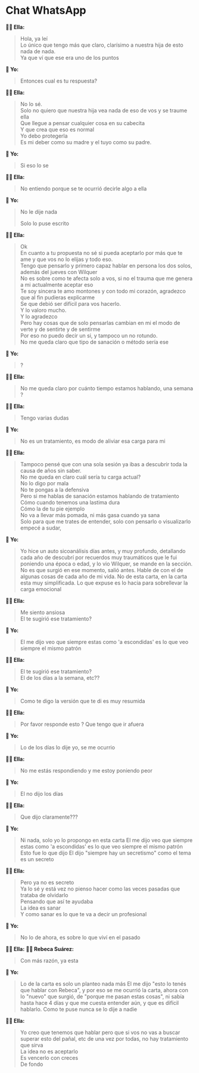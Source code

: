 # Chat WhatsApp
**👩‍🦰 Ella:**
> Hola, ya leí\
> Lo único que tengo más que claro, clarísimo a nuestra hija de esto nada de nada.\
> Ya que ví que ese era uno de los puntos

**🧑‍ Yo:**
> Entonces cual es tu respuesta?</p>

**👩‍🦰 Ella:**
> No lo sé.\
> Solo no quiero que nuestra hija vea nada de eso de vos y se traume ella\
> Que llegue a pensar cualquier cosa en su cabecita\
> Y que crea que eso es normal\
> Yo debo protegerla\
> Es mi deber como su madre y el tuyo como su padre.

**🧑‍ Yo:**
> Si eso lo se</p>

**👩‍🦰 Ella:**
> No entiendo porque se te ocurrió decirle algo a ella

**🧑‍ Yo:**
> No le dije nada</p>
> Solo lo puse escrito</p>

**👩‍🦰 Ella:**
> Ok\
> En cuanto a tu propuesta no sé si pueda aceptarlo por más que te ame y que vos no lo elijas y todo eso.\
> Tengo que pensarlo y primero capaz hablar en persona los dos solos, además del jueves con Wilquer\
> No es sobre como te afecta solo a vos, si no el trauma que me genera a mi actualmente aceptar eso\
> Te soy sincera te amo montones y con todo mi corazón, agradezco que al fin pudieras explicarme\
> Se que debió ser difícil para vos hacerlo.\
> Y lo valoro mucho.\
> Y lo agradezco\
> Pero hay cosas que de solo pensarlas cambian en mi el modo de verte y de sentirte y de sentirme\
> Por eso no puedo decir un si, y tampoco un no rotundo.\
> No me queda claro que tipo de sanación o método sería ese

**🧑‍ Yo:**
> ?

**👩‍🦰 Ella:**
> No me queda claro por cuánto tiempo estamos hablando, una semana ?

**👩‍🦰 Ella:**
> Tengo varias dudas

**🧑‍ Yo:**
> No es un tratamiento, es modo de aliviar esa carga para mi</p>

**👩‍🦰 Ella:**
> Tampoco pensé que con una sola sesión ya ibas a descubrir toda la causa de años sin saber.\
> No me queda en claro cuál sería tu carga actual?\
> No lo digo por mala\
> No te pongas a la defensiva\
> Pero si me hablas de sanación estamos hablando de tratamiento\
> Cómo cuando tenemos una lastima dura\
> Cómo la de tu pie ejemplo\
> No va a llevar más pomada, ni más gasa cuando ya sana\
> Solo para que me trates de entender, solo con pensarlo o visualizarlo  empecé a sudar,

**🧑‍ Yo:**
>Yo hice un auto sicоanálisis días antes, y muy profundo, detallando cada año de descubrí por recuerdos muy traumáticos que le fui poniendo una época o edad, y lo vio Wilquer, se mande en la sección. No es que surgió en ese momento, salió antes. Hable de con el de algunas cosas de cada año de mi vida. No de esta carta, en la carta esta muy simplificada. Lo que expuse es lo hacia para sobrellevar la carga emocional

**👩‍🦰 Ella:**
> Me siento ansiosa\
> El te sugirió ese tratamiento?

**🧑‍ Yo:**
> El me dijo veo que siempre estas como 'a escondidas' es lo que veo siempre el mismo patrón

**👩‍🦰 Ella:**
> El te sugirió ese tratamiento?\
> El de los días a la semana, etc??

**🧑‍ Yo:**
> Como te digo la versión que te di es muy resumida</p>

**👩‍🦰 Ella:**
> Por favor responde esto ? Que tengo que ir afuera

**🧑‍ Yo:**
> Lo de los días lo dije yo, se me ocurrio</p>

**👩‍🦰 Ella:**
> No me estás respondiendo y me estoy poniendo peor

**🧑‍ Yo:**
> El no dijo los días</p>

**👩‍🦰 Ella:**
> Que dijo claramente???

**🧑‍ Yo:**
> Ni nada, solo yo lo propongo en esta carta
El me dijo veo que siempre estas como 'a escondidas' es lo que veo siempre el mismo patrón
Esto fue lo que dijo
El dijo "siempre hay un secretismo" como el tema es un secreto

**👩‍🦰 Ella:**
> Pero ya no es secreto\
> Ya lo sé y está vez no pienso hacer como las veces pasadas que trataba de olvidarlo\
> Pensando que así te ayudaba\
> La idea es sanar\
> Y como sanar es lo que te va a decir un profesional

**🧑‍ Yo:**
> No lo de ahora, es sobre lo que viví en el pasado</p>

**👩‍🦰 Ella:**
**👩‍🦰 Rebeca Suárez:**
> Con más razón, ya esta

**🧑‍ Yo:**
> Lo de la carta es solo un planteo nada más
El me dijo "esto lo tenés que hablar con Rebeca", y por eso se me ocurrió la carta, ahora con lo "nuevo" que surgió, de "porque me pasan estas cosas", ni sabía hasta hace 4 días y que me cuesta entender aún, y que es difícil hablarlo. Como te puse nunca se lo dije a nadie

**👩‍🦰 Ella:**
> Yo creo que tenemos que hablar pero que si vos no vas a buscar superar esto del pañal, etc de una vez por todas, no hay tratamiento que sirva\
> La idea no es aceptarlo\
> Es vencerlo con creces\
> De fondo
